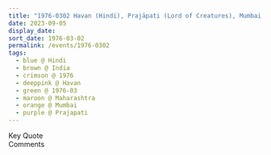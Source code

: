 ```yaml
---
title: "1976-0302 Havan (Hindi), Prajāpati (Lord of Creatures), Mumbai, Maharashtra, India"
date: 2023-09-05
display_date: 
sort_date: 1976-03-02
permalink: /events/1976-0302
tags:
  - blue @ Hindi
  - brown @ India
  - crimson @ 1976
  - deeppink @ Havan
  - green @ 1976-03
  - maroon @ Maharashtra
  - orange @ Mumbai
  - purple @ Prajapati
---
```


<wave-list>
  <list-title color="green" width="75">Key Quote</list-title>
  <list-item color="BlanchedAlmond"  width="200"></list-item>
  <list-item color="Lavender"></list-item>
  <list-item color="BlanchedAlmond"></list-item>
</wave-list>

<br>

<wave-list>
  <list-title color="green" width="75">Comments</list-title>
  <list-item color="BlanchedAlmond"  width="200"></list-item>
  <list-item color="Lavender"></list-item>
  <list-item color="BlanchedAlmond"></list-item>
</wave-list>